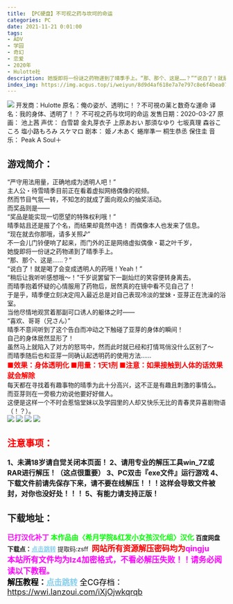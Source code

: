 ```yaml
---
title: 【PC硬盘】不可视之药与坎坷的命运
categories: PC
date: 2021-11-21 0:01:00
tags:
- ADV
- 学园
- 奇幻
- 恋爱
- 2020年
- Hulotte社
description: 她旋即将一份谜之药物递到了晴季手上。“那、那个、这是……？”“说白了！就是喝了会变成透明人的药哦！Yeah！”“稍后让我听听感想哦～！”千岁说罢留下一副灿烂的笑容便转身离去。而晴季抱着怀疑的心情服用了药物后，居然真的在镜中看不见自己了！     
index_img: https://img.acgus.top/i/weiyun/8d9d4af618e7a7e797c8e6f4bea07b6a59dee4112c568d786a1a137b867abca3ee77d9e4ac705463ff494d507cbd5515.webp 
--- 
```

![](https://img.acgus.top/i/weiyun/f8a8ae292f4a8b89be84f7aeb2f0d9f9b75d4379d03ac893e03065d23204f2fafcdb683f59ddbf3734a6fefab58e3f20.webp)
开发商：Hulotte
原名：俺の姿が、透明に！？不可視の薬と数奇な運命
译名：我的身体、透明了！？ 不可视之药与坎坷的命运
发售日期：2020-03-27
原画： 池上茜
声优： 白雪碧 金丸芽衣子 上原あおい 那須なゆり 七坂真理 森谷こころ 塩小路もろみ スケマロ
剧本： 姫ノ木あく 蜷岸準一 桐生恭丞 保住圭
音乐： Peak A Soul＋

## 游戏简介：     
“严守用法用量，正确地成为透明人吧！”     
主人公・待雪晴季目前正在看着虚拟网络偶像的视频。     
然而节目气氛一转，不知怎的就成了面向观众的抽奖活动。     
而奖品则是——        
“奖品是能实现一切愿望的特殊权利哦！”     
晴季姑且还是报了个名，而结果却竟然中选！
而偶像本人也发来了信息。     
“现在就去你那哦，请多关照♪”     
不一会儿门铃便响了起来，而门外的正是网络虚拟偶像・葛之叶千岁，     
她旋即将一份谜之药物递到了晴季手上。     
“那、那个、这是……？”     
“说白了！就是喝了会变成透明人的药哦！Yeah！”     
“稍后让我听听感想哦～！”千岁说罢留下一副灿烂的笑容便转身离去。     
而晴季抱着怀疑的心情服用了药物后，居然真的在镜中看不见自己了！     
于是乎，晴季便立刻决定闯入最近总是对自己表现冷淡的堂妹・亚芽正在洗澡的浴室。     
当他尽情地观赏着那副可口诱人的躯体之时——     
“喜欢、哥哥（兄さん）”     
晴季不意间听到了这个告白而冲动之下触碰了亚芽的身体的瞬间！     
自己的身体居然显形了！     
虽然马上就陷入了对方的怒骂中，然而此时就已经和打情骂俏没什么区别了～     
而晴季随后也和亚芽一同确认起透明药的使用方法……     
<font color=#FF0000 size=3>**■效果：身体透明化
■用量：1天1剂
■注意：如果接触到人体的话效果就会解除**</font>      
每天都在寻找着有趣事物的晴季为此十分高兴，这不正是有趣且刺激的事情么。     
而亚芽则在一旁极力劝说他要好好做人。     
这便是这样一个不时会惹恼堂妹以及学园里的人却又快乐无比的青春灵异喜剧物语（！？）。  
![](https://img.acgus.top/i/weiyun/c1e8fe396e65a6963cb07e76a81c8033acc7c1851cc0ab9109bcc3f025fbb119d9260761c5dd628cafb86392ee2c56f1.webp)
![](https://img.acgus.top/i/weiyun/51fccf232275c5b48c21c3d08d834e66d695437e8f098df54063d2daba982ed248ee3009bb8c2403620001850430b410.webp)
![](https://img.acgus.top/i/weiyun/8d9d4af618e7a7e797c8e6f4bea07b6a59dee4112c568d786a1a137b867abca3ee77d9e4ac705463ff494d507cbd5515.webp)
![](https://img.acgus.top/i/weiyun/262051d9aaaffc759b4d282aa080f00b5fef3fe2efd0719199480c3fa934a3ff54f9477b147cf9d26252d4ce6c105937.webp)
  




## <font color=#FF0000 >注意事项：</font>
<font size=3><b>1、未满18岁请自觉关闭本页面！
2、请用专业的解压工具win_7Z或RAR进行解压！（这点很重要）
3、PC双击『exe文件』运行游戏
4、下载文件前请先保存下来，请不要在线解压！！！这样会导致文件被封，对你也没好处！！！
5、有能力请支持正版！</b></font>

## 下载地址：
<font color=#FF00FF size=3>**已打汉化补丁**</font>
<font color=#00FF00 size=3>**本作品由〈希月学院&红发小女孩汉化组〉汉化**</font>
<b>百度网盘下载点：</b><a href="https://pan.baidu.com/s/1WclMWBoXyzqFZ9qk6gqS3g?pwd=zsff" style="color: #87CEEB;"><b>点击跳转</b></a> 提取码:zsff
<a style="padding: 0" href="https://post.qingju.org/AD/"><img style="max-width:100%" src="https://img.acgus.top/i/2024/07/478f689b8021d8d499ab43d21acf137a.gif" alt=""></a>
<b><font color=#FF0000 size=4>网站所有资源解压密码均为</b></font><b><font color=#FF00FF size=4>qingju</font><font color=#FF0000 ></font></b><br><b><font color=#FF00FF size=4>本站所有文件均为lz4加密格式，不看必解压失败！！请务必阅读以下教程。</b></font><br><b><font color=#000 size=4>解压教程：</b><a href="https://post.qingju.org/tutorial/000/" style="color: #87CEEB;"><b>点击跳转</b></a>
全CG存档：https://wwi.lanzoui.com/iXjOjwkqrqb